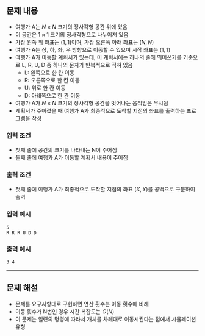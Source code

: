 ## 문제 내용

- 여행가 A는 $N \times N$ 크기의 정사각형 공간 위에 있음
- 이 공간은 $1 \times 1$ 크기의 정사각형으로 나누어져 있음
- 가장 왼쪽 위 좌표는 $(1, 1)$이며, 가장 오른쪽 아래 좌표는 $(N, N)$
- 여행가 A는 상, 하, 좌, 우 방향으로 이동할 수 있으며 시작 좌표는 $(1, 1)$
- 여행가 A가 이동할 계획서가 있는데, 이 계획서에는 하나의 줄에 띄어쓰기를 기준으로 L, R, U, D 중 하나의 문자가 반복적으로 적혀 있음
  - L: 왼쪽으로 한 칸 이동
  - R: 오른쪽으로 한 칸 이동
  - U: 위로 한 칸 이동
  - D: 아래쪽으로 한 칸 이동
- 여행가 A가 $N \times N$ 크기의 정사각형 공간을 벗어나는 움직임은 무시됨
- 계획서가 주어졌을 때 여행가 A가 최종적으로 도착할 지점의 좌표를 출력하는 프로그램을 작성

### 입력 조건

- 첫째 줄에 공간의 크기를 나타내는 N이 주어짐
- 둘째 줄에 여행가 A가 이동할 계획서 내용이 주어짐

### 출력 조건

- 첫째 줄에 여행가 A가 최종적으로 도착할 지점의 좌표 $(X, Y)$를 공백으로 구분하여 출력

### 입력 예시

``` shell
5
R R R U D D
```

### 출력 예시

``` shell
3 4
```

---

## 문제 해설

- 문제를 요구사항대로 구현하면 연산 횟수는 이동 횟수에 비례
- 이동 횟수가 N번인 경우 시간 복잡도는 $O(N)$
- 이 문제는 일련의 명령에 따라서 개체를 차례대로 이동시킨다는 점에서 시뮬레이션 유형